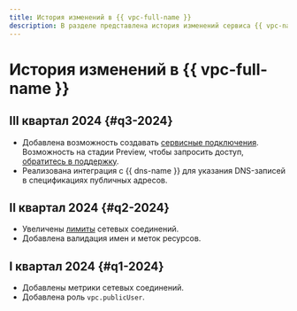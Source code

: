 ```yaml
---
title: История изменений в {{ vpc-full-name }}
description: В разделе представлена история изменений сервиса {{ vpc-name }}.
---
```


# История изменений в {{ vpc-full-name }}

## III квартал 2024 {#q3-2024}

* Добавлена возможность создавать [сервисные подключения](./concepts/private-endpoint.md). Возможность на стадии Preview, чтобы запросить доступ, [обратитесь в поддержку](../support/overview.md). 
* Реализована интеграция с {{ dns-name }} для указания DNS-записей в спецификациях публичных адресов.

## II квартал 2024 {#q2-2024}

* Увеличены [лимиты](../compute/concepts/limits.md) сетевых соединений.
* Добавлена валидация имен и меток ресурсов.

## I квартал 2024 {#q1-2024}

* Добавлены метрики сетевых соединений.
* Добавлена роль `vpc.publicUser`.
